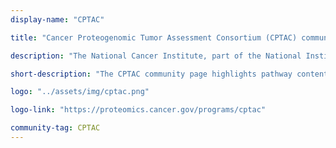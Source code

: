 ```yaml
---
display-name: "CPTAC"

title: "Cancer Proteogenomic Tumor Assessment Consortium (CPTAC) community page at WikiPathways"

description: "The National Cancer Institute, part of the National Institutes of Health, announced the launch of a Clinical Proteomic Tumor Analysis Consortium in August 2011. CPTAC is a comprehensive and coordinated effort to accelerate the understanding of the molecular basis of cancer through the application of robust, quantitative, proteomic technologies and workflows. The overarching goal of CPTAC is to improve our ability to diagnose, treat and prevent cancer. To achieve this goal in a scientifically rigorous manner, the NCI launched CPTAC to systematically identify proteins that derive from alterations in cancer genomes and related biological processes, and provide this data with accompanying assays and protocols to the public."

short-description: "The CPTAC community page highlights pathway content relevant to the Clinical Proteomic Tumor Analysis Consortium (CPTAC)."

logo: "../assets/img/cptac.png"

logo-link: "https://proteomics.cancer.gov/programs/cptac"

community-tag: CPTAC
---
```


